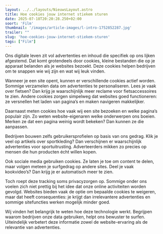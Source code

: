 ```yaml
---
layout: ../../layouts/NieuwsLayout.astro
title: Hoe cookies jouw internet stiekem sturen
date: 2025-07-18T20:20:28.250+02:00
soort: 'Film'
thumbnail: '/images/article-images/l-intro-1752852287.jpg'
trailer: ""
slug: 'hoe-cookies-jouw-internet-stiekem-sturen'
tags: ["Film"]
---
```


Ons digitale leven zit vol advertenties en inhoud die specifiek op ons lijken
afgestemd. Dat komt grotendeels door cookies, kleine bestanden die op je
apparaat belanden als je websites bezoekt. Deze cookies helpen bedrijven om te
snappen wie wij zijn en wat wij leuk vinden.

Wanneer je een site opent, kunnen er verschillende cookies actief worden.
Sommige verzamelen data om advertenties te personaliseren. Lees je vaak over
fietsen? Dan krijg je waarschijnlijk meer reclame voor fietsaccessoires te zien.
Andere cookies zorgen simpelweg dat websites goed functioneren: ze versnellen
het laden van pagina’s en maken navigeren makkelijker.

Daarnaast meten cookies hoe vaak wij een site bezoeken en welke pagina’s
populair zijn. Zo weten website-eigenaren welke onderwerpen ons boeien. Merken
ze dat een pagina weinig wordt bekeken? Dan kunnen ze die aanpassen.

Bedrijven bouwen zelfs gebruikersprofielen op basis van ons gedrag. Klik je veel
op artikels over sportkleding? Dan verschijnen er waarschijnlijk advertenties
voor sportuitrusting. Adverteerders mikken zo precies op mensen die hun
producten écht willen kopen.

Ook sociale media gebruiken cookies. Ze laten je toe om content te delen, maar
volgen meteen je surfgedrag op andere sites. Deel je vaak kookvideo’s? Dan krijg
je er automatisch meer te zien.

Toch roept deze tracking soms privacyzorgen op. Sommige onder ons voelen zich
niet prettig bij het idee dat onze online activiteiten worden gevolgd. Websites
bieden vaak de optie om bepaalde cookies te weigeren, maar dat heeft
consequenties: je krijgt dan irrelevantere advertenties en sommige sitefuncties
werken mogelijk minder goed.

Wij vinden het belangrijk te weten hoe deze technologie werkt. Begrijpen waarom
bedrijven onze data gebruiken, helpt ons bewuster te surfen. Uiteindelijk
verbetert deze informatie zowel de website-ervaring als de relevantie van
advertenties.